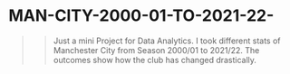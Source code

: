 # MAN-CITY-2000-01-TO-2021-22-
>> Just a mini Project for Data Analytics.
>> I took different stats of Manchester City from Season 2000/01 to 2021/22.
>> The outcomes show how the club has changed drastically. 
